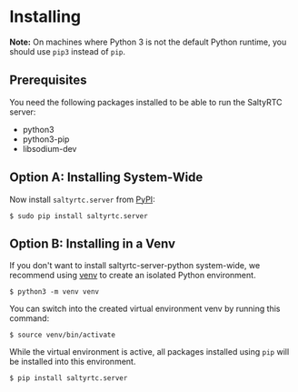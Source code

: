 # Installing

**Note:** On machines where Python 3 is not the default Python runtime, you
should use `pip3` instead of `pip`.

## Prerequisites

You need the following packages installed to be able to run the SaltyRTC
server:

- python3
- python3-pip
- libsodium-dev

## Option A: Installing System-Wide

Now install `saltyrtc.server` from [PyPI](https://pypi.python.org/):

    $ sudo pip install saltyrtc.server

## Option B: Installing in a Venv

If you don't want to install saltyrtc-server-python system-wide, we
recommend using [venv](https://docs.python.org/3/library/venv.html) to create
an isolated Python environment.

    $ python3 -m venv venv

You can switch into the created virtual environment venv by running this command:

    $ source venv/bin/activate

While the virtual environment is active, all packages installed using `pip`
will be installed into this environment.

    $ pip install saltyrtc.server
